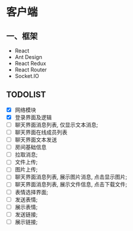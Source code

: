 # 客户端

## 一、框架

-   React
-   Ant Design
-   React Redux
-   React Router
-   Socket.IO

## TODOLIST

-   [x] 网络模块
-   [x] 登录界面及逻辑
-   [ ] 聊天界面消息列表, 仅显示文本消息;
-   [ ] 聊天界面在线成员列表
-   [ ] 聊天界面文本发送
-   [ ] 房间基础信息
-   [ ] 拉取消息;
-   [ ] 文件上传;
-   [ ] 图片上传;
-   [ ] 聊天界面消息列表, 展示图片消息, 点击显示图片;
-   [ ] 聊天界面消息列表, 展示文件信息, 点击下载文件;
-   [ ] 表情选择界面;
-   [ ] 发送表情;
-   [ ] 展示表情;
-   [ ] 发送链接;
-   [ ] 展示链接;
